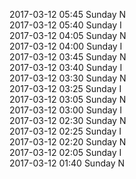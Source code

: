2017-03-12 05:45 Sunday  N  
2017-03-12 05:40 Sunday  I  
2017-03-12 04:05 Sunday  N  
2017-03-12 04:00 Sunday  I  
2017-03-12 03:45 Sunday  N  
2017-03-12 03:40 Sunday  I  
2017-03-12 03:30 Sunday  N  
2017-03-12 03:25 Sunday  I  
2017-03-12 03:05 Sunday  N  
2017-03-12 03:00 Sunday  I  
2017-03-12 02:30 Sunday  N  
2017-03-12 02:25 Sunday  I  
2017-03-12 02:20 Sunday  N  
2017-03-12 02:05 Sunday  I  
2017-03-12 01:40 Sunday  N  
